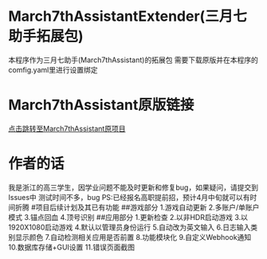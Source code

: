 # March7thAssistantExtender(三月七助手拓展包)
本程序作为三月七助手(March7thAssistant)的拓展包
需要下载原版并在本程序的comfig.yaml里进行设置绑定
# March7thAssistant原版链接
[点击跳转至March7thAssistant原项目](https://github.com/moesnow/March7thAssistant)
# 作者的话
我是浙江的高三学生，因学业问题不能及时更新和修复bug，如果疑问，请提交到Issues中
测试时间不多，bug
PS:已经报名高职提前招，预计4月中旬就可以有时间折腾
#项目后续计划及其已有功能
##游戏部分
1.游戏自动更新
2.多账户/单账户模式
3.锚点回血
4.顶号识别
##应用部分
1.更新检查
2.以非HDR启动游戏                                                                                                                                                                                                                                                                                                                                                                 3.以1920X1080启动游戏
4.默认以管理员身份运行
5.自动改为英文输入
6.日志输入类别显示颜色
7.自动检测相关应用是否前置
8.功能模块化
9.自定义Webhook通知
10.数据库存储+GUI设置
11.错误页面截图
